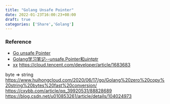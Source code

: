 ```yaml
---
title: "Golang Unsafe Pointer"
date: 2022-01-23T16:00:23+08:00
draft: true
categories: ['Share','Golang']
---
```







### Reference
* [Go unsafe Pointer](https://www.flysnow.org/2017/07/06/go-in-action-unsafe-pointer.html)
* [Golang学习笔记--unsafe.Pointer和uintptr](https://segmentfault.com/a/1190000039165125)
* [xx](https://segmentfault.com/a/1190000017389782)
https://cloud.tencent.com/developer/article/1683683

byte => string
https://www.huihongcloud.com/2020/06/17/go/Golang%20zero%20copy%20string%20bytes%20fast%20conversion/
https://cxybb.com/article/qq_39920531/88828689
https://blog.csdn.net/u010853261/article/details/104024973

<!-- interface{}的拆箱，装箱 -->